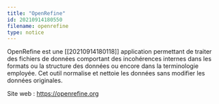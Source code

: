 ```yaml
---
title: "OpenRefine"
id: 20210914180550
filename: openrefine
type: notice
---
```


OpenRefine est une [[20210914180118]] application permettant de traiter des fichiers de données comportant des incohérences internes dans les formats ou la structure des données ou encore dans la terminologie employée. Cet outil normalise et nettoie les données sans modifier les données originales.

Site web : <https://openrefine.org>

